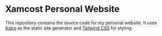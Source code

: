 # Xamcost Personal Website

This repository contains the source code for my personal website. It uses [Astro](https://astro.build) as the 
static site generator and [Tailwind CSS](https://tailwindcss.com) for styling.
